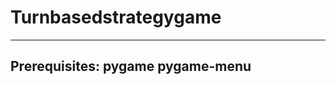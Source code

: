 # Turnbasedstrategygame
----------------------------
Prerequisites:
pygame
pygame-menu
----------------------------